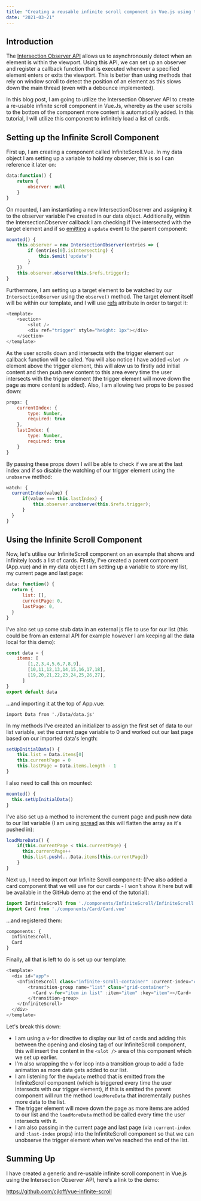 ```yaml
---
title: "Creating a reusable infinite scroll component in Vue.js using the Intersection Observer API"
date: "2021-03-21"
---
```


<h2>Introduction</h2>

The <a href="https://developer.mozilla.org/en-US/docs/Web/API/Intersection_Observer_API">Intersection Observer API</a> allows us to asynchronously detect when an element is within the viewport. Using this API, we can set up an observer and register a callback function that is executed whenever a specified element enters or exits the viewport. This is better than using methods that rely on window scroll to detect the position of an element as this slows down the main thread (even with a debounce implemented).

In this blog post, I am going to utilize the Intersection Observer API to create a re-usable infinite scroll component in Vue.Js, whereby as the user scrolls to the bottom of the component more content is automatically added. In this tutorial, I will utilize this component to infinitely load a list of cards.

<h2>Setting up the Infinite Scroll Component</h2>

First up, I am creating a component called InfiniteScroll.Vue. In my data object I am setting up a variable to hold my observer, this is so I can reference it later on:

```js
data:function() {
    return {
        observer: null
    }
}
```

On mounted, I am instantiating a new IntersectionObserver and assigning it to the observer variable I've created in our data object. Additionally, within the IntersectionObserver callback I am checking if I've intersected with the target element and if so <a href="https://vuejs.org/v2/guide/components-custom-events.html">emitting</a> a ```update``` event to the parent component:

```js
mounted() {
    this.observer = new IntersectionObserver(entries => {
        if (entries[0].isIntersecting) {
            this.$emit('update')
        }
    })
    this.observer.observe(this.$refs.trigger);
}
```

Furthermore, I am setting up a target element to be watched by our ```IntersectionObserver``` using the ```observe()``` method. The target element itself will be within our template, and I will use <a href="https://v3.vuejs.org/guide/component-template-refs.html">refs</a> attribute in order to target it:

```js
<template>
    <section>
        <slot />
        <div ref="trigger" style="height: 1px"></div>
    </section>
</template>
```

As the user scrolls down and intersects with the trigger element our callback function will be called. You will also notice I have added ```<slot />``` element above the trigger element, this will alow us to firstly add initial content and then push new content to this area every time the user intersects with the trigger element (the trigger element will move down the page as more content is added). Also, I am allowing two props to be passed down:

```js
props: {
    currentIndex: {
        type: Number,
        required: true
    },
    lastIndex: {
        type: Number,
        required: true
    }
}
```

By passing these props down I will be able to check if we are at the last index and if so disable the watching of our trigger element using the ```unobserve``` method:

```js
watch: {
  currentIndex(value) {
      if(value === this.lastIndex) {
          this.observer.unobserve(this.$refs.trigger);
      }
  }
}
```

<h2>Using the Infinite Scroll Component</h2>

Now, let's utilise our InfiniteScroll component on an example that shows and infinitely loads a list of cards. Firstly, I've created a parent component (App.vue) and in my data object I am setting up a variable to store my list, my current page and last page:

```js
data: function() {
  return {
      list: [],
      currentPage: 0,
      lastPage: 0,
  }
}
```
I've also set up some stub data in an external js file to use for our list (this could be from an external API for example however I am keeping all the data local for this demo):

```js
const data = {
    items: [
        [1,2,3,4,5,6,7,8,9],
        [10,11,12,13,14,15,16,17,18],
        [19,20,21,22,23,24,25,26,27],
      ]
}
export default data
```
...and importing it at the top of App.vue:

```
import Data from './Data/data.js'
```

In my methods I've created an initializer to assign the first set of data to our list variable, set the current page variable to 0 and worked out our last page based on our imported data's length:

```js
setUpInitialData() {
    this.list = Data.items[0]
    this.currentPage = 0
    this.lastPage = Data.items.length - 1
}
```
I also need to call this on mounted:

```js
mounted() {
  this.setUpInitialData()
}
```

I've also set up a method to increment the current page and push new data to our list variable (I am using <a href="https://developer.mozilla.org/en-US/docs/Web/JavaScript/Reference/Operators/Spread_syntax">spread</a> as this will flatten the array as it's pushed in):

```js
loadMoreData() {
    if(this.currentPage < this.currentPage) {
      this.currentPage++
      this.list.push(...Data.items[this.currentPage])
    }
}
```

Next up, I need to import our Infinite Scroll component: (I've also added a card component that we will use for our cards - I won't show it here but will be available in the GitHub demo at the end of the tutorial):

```js
import InfiniteScroll from './components/InfiniteScroll/InfiniteScroll.vue'
import Card from './components/Card/Card.vue'
```

...and registered them:

```js
components: {
  InfiniteScroll,
  Card
}
```

Finally, all that is left to do is set up our template:

```js
<template>
  <div id="app">
    <InfiniteScroll class="infinite-scroll-container" :current-index="currentPage" :last-index="lastPage" @update="loadMoreData">
        <transition-group name="list" class="grid-container">
          <Card v-for="item in list" :item="item" :key="item"></Card>
        </transition-group>
    </InfiniteScroll>
  </div>
</template>
```

Let's break this down:

- I am using a v-for directive to display our list of cards and adding this between the opening and closing tag of our InfiniteScroll component, this will insert the content in the ```<slot />``` area of this component which we set up earlier.
- I'm also wrapping the v-for loop into a transition group to add a fade animation as more data gets added to our list.
- I am listening for the ```@update``` method that is emitted from the InfiniteScroll component (which is triggered every time the user intersects with our trigger element), if this is emitted the parent component will run the method ```loadMoreData``` that incrementally pushes more data to the list.
- The trigger element will move down the page as more items are added to our list and the ```loadMoreData``` method be called every time the user intersects with it.
- I am also passing in the current page and last page (via ```:current-index``` and ```:last-index``` props) into the InfintiteScroll component so that we can unobserve the trigger element when we've reached the end of the list.

<h2>Summing Up</h2>

I have created a generic and re-usable infinite scroll component in Vue.js using the Intersection Observer API, here's a link to the demo:

https://github.com/cjloff/vue-infinite-scroll

